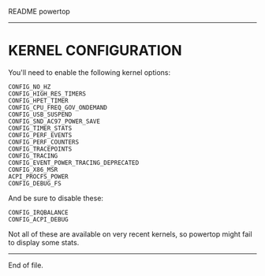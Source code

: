 README powertop

---


KERNEL CONFIGURATION
====================

You'll need to enable the following kernel options:

    CONFIG_NO_HZ
    CONFIG_HIGH_RES_TIMERS
    CONFIG_HPET_TIMER
    CONFIG_CPU_FREQ_GOV_ONDEMAND
    CONFIG_USB_SUSPEND
    CONFIG_SND_AC97_POWER_SAVE
    CONFIG_TIMER_STATS
    CONFIG_PERF_EVENTS
    CONFIG_PERF_COUNTERS
    CONFIG_TRACEPOINTS
    CONFIG_TRACING
    CONFIG_EVENT_POWER_TRACING_DEPRECATED
    CONFIG_X86_MSR
    ACPI_PROCFS_POWER
    CONFIG_DEBUG_FS

And be sure to disable these:

    CONFIG_IRQBALANCE
    CONFIG_ACPI_DEBUG

Not all of these are available on very recent kernels, so powertop might fail
to display some stats.


---

End of file.

